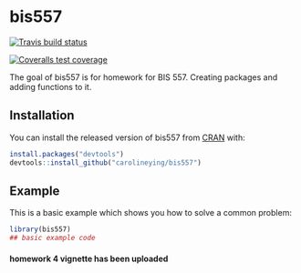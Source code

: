 
# bis557

  <!-- badges: start -->
  [![Travis build status](https://travis-ci.com/carolineying/bis557.svg?branch=master)](https://travis-ci.com/carolineying/bis557)
  <!-- badges: end -->
  
  <!-- badges: start -->
  [![Coveralls test coverage](https://coveralls.io/repos/github/carolineying/bis557/badge.svg)](https://coveralls.io/r/carolineying/bis557?branch=master)
  <!-- badges: end -->

The goal of bis557 is for homework for BIS 557. Creating packages and adding functions to it.

## Installation

You can install the released version of bis557 from [CRAN](https://CRAN.R-project.org) with:

``` r
install.packages("devtools")
devtools::install_github("carolineying/bis557")

```

## Example

This is a basic example which shows you how to solve a common problem:

``` r
library(bis557)
## basic example code
```
#### homework 4 vignette has been uploaded

